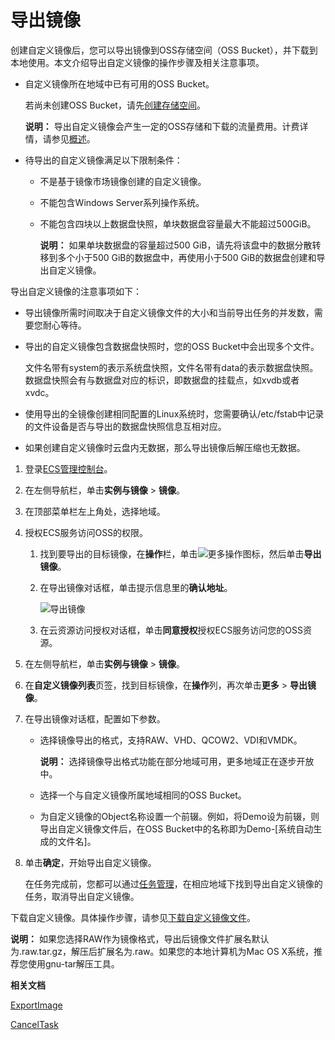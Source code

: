 # 导出镜像

创建自定义镜像后，您可以导出镜像到OSS存储空间（OSS Bucket），并下载到本地使用。本文介绍导出自定义镜像的操作步骤及相关注意事项。

-   自定义镜像所在地域中已有可用的OSS Bucket。

    若尚未创建OSS Bucket，请先[创建存储空间](/cn.zh-CN/快速入门/创建存储空间.md)。

    **说明：** 导出自定义镜像会产生一定的OSS存储和下载的流量费用。计费详情，请参见[概述](/cn.zh-CN/计量计费/计量项和计费项/概述.md)。

-   待导出的自定义镜像满足以下限制条件：
    -   不是基于镜像市场镜像创建的自定义镜像。
    -   不能包含Windows Server系列操作系统。
    -   不能包含四块以上数据盘快照，单块数据盘容量最大不能超过500GiB。

        **说明：** 如果单块数据盘的容量超过500 GiB，请先将该盘中的数据分散转移到多个小于500 GiB的数据盘中，再使用小于500 GiB的数据盘创建和导出自定义镜像。


导出自定义镜像的注意事项如下：

-   导出镜像所需时间取决于自定义镜像文件的大小和当前导出任务的并发数，需要您耐心等待。
-   导出的自定义镜像包含数据盘快照时，您的OSS Bucket中会出现多个文件。

    文件名带有system的表示系统盘快照，文件名带有data的表示数据盘快照。数据盘快照会有与数据盘对应的标识，即数据盘的挂载点，如xvdb或者xvdc。

-   使用导出的全镜像创建相同配置的Linux系统时，您需要确认/etc/fstab中记录的文件设备是否与导出的数据盘快照信息互相对应。
-   如果创建自定义镜像时云盘内无数据，那么导出镜像后解压缩也无数据。

1.  登录[ECS管理控制台](https://ecs.console.aliyun.com)。

2.  在左侧导航栏，单击**实例与镜像** \> **镜像**。

3.  在顶部菜单栏左上角处，选择地域。

4.  授权ECS服务访问OSS的权限。

    1.  找到要导出的目标镜像，在**操作**栏，单击![更多操作](https://static-aliyun-doc.oss-accelerate.aliyuncs.com/assets/img/zh-CN/2403222061/p171570.png)图标，然后单击**导出镜像**。

    2.  在导出镜像对话框，单击提示信息里的**确认地址**。

        ![导出镜像](https://static-aliyun-doc.oss-accelerate.aliyuncs.com/assets/img/zh-CN/0173559951/p4655.png)

    3.  在云资源访问授权对话框，单击**同意授权**授权ECS服务访问您的OSS资源。

5.  在左侧导航栏，单击**实例与镜像** \> **镜像**。

6.  在**自定义镜像列表**页签，找到目标镜像，在**操作**列，再次单击**更多** \> **导出镜像**。

7.  在导出镜像对话框，配置如下参数。

    -   选择镜像导出的格式，支持RAW、VHD、QCOW2、VDI和VMDK。

        **说明：** 选择镜像导出格式功能在部分地域可用，更多地域正在逐步开放中。

    -   选择一个与自定义镜像所属地域相同的OSS Bucket。
    -   为自定义镜像的Object名称设置一个前辍。例如，将Demo设为前辍，则导出自定义镜像文件后，在OSS Bucket中的名称即为Demo-\[系统自动生成的文件名\]。
8.  单击**确定**，开始导出自定义镜像。

    在任务完成前，您都可以通过[任务管理](https://ecs.console.aliyun.com/#/task/region/cn-qingdao)，在相应地域下找到导出自定义镜像的任务，取消导出自定义镜像。


下载自定义镜像。具体操作步骤，请参见[下载自定义镜像文件](/cn.zh-CN/控制台用户指南/文件管理/下载或分享文件.md)。

**说明：** 如果您选择RAW作为镜像格式，导出后镜像文件扩展名默认为.raw.tar.gz，解压后扩展名为.raw。如果您的本地计算机为Mac OS X系统，推荐您使用gnu-tar解压工具。

**相关文档**  


[ExportImage](/cn.zh-CN/API参考/镜像/ExportImage.md)

[CancelTask](/cn.zh-CN/API参考/其他接口/CancelTask.md)

